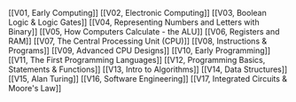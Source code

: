 [[V01, Early Computing]]
[[V02, Electronic Computing]]
[[V03, Boolean Logic & Logic Gates]]
[[V04, Representing Numbers and Letters with Binary]]
[[V05, How Computers Calculate - the ALU]]
[[V06, Registers and RAM]]
[[V07, The Central Processing Unit (CPU)]]
[[V08, Instructions & Programs]]
[[V09, Advanced CPU Designs]]
[[V10, Early Programming]]
[[V11, The First Programming Languages]]
[[V12, Programming Basics, Statements & Functions]]
[[V13, Intro to Algorithms]]
[[V14, Data Structures]]
[[V15, Alan Turing]]
[[V16, Software Engineering]]
[[V17, Integrated Circuits & Moore's Law]]